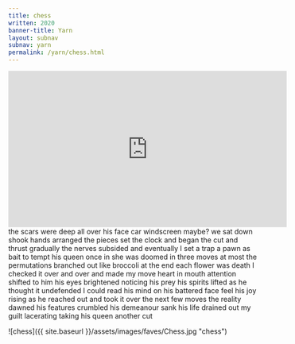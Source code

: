 ```yaml
---
title: chess
written: 2020
banner-title: Yarn
layout: subnav
subnav: yarn
permalink: /yarn/chess.html
---
```


<iframe width="560" height="315" src="https://www.youtube.com/embed/jh9JYVPCPOo" frameborder="0" allow="accelerometer; autoplay; encrypted-media; gyroscope; picture-in-picture" allowfullscreen></iframe>

<div class="poem">
the scars were deep  
all over his face  
car windscreen maybe?  
we sat down  
shook hands  
arranged the pieces  
set the clock  
and began  
the cut  
and thrust  
gradually  
the nerves subsided  
and eventually  
I set a trap  
a pawn as bait  
to tempt his queen  
once in  
she was doomed  
in three moves  
at most  
the permutations  
branched out  
like broccoli  
at the end  
each flower  
was death  
I checked it  
over and over  
and made my move  
heart in mouth  
attention shifted  
to him  
his eyes brightened  
noticing  
his prey  
his spirits lifted  
as he thought it  
undefended  
I could read his mind  
on his battered face  
feel his joy rising  
as he reached out  
and took it  
over the next few moves  
the reality dawned  
his features crumbled  
his demeanour sank  
his life  
drained out  
my guilt  
lacerating  
taking his queen  
another cut
</div>

![chess]({{ site.baseurl }}/assets/images/faves/Chess.jpg "chess")


